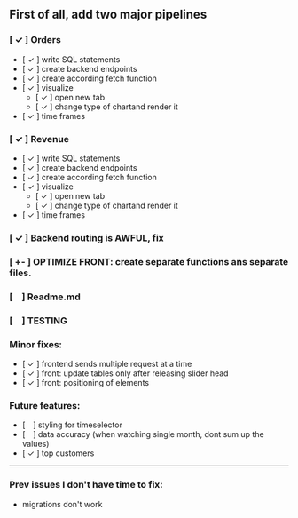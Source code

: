 ## First of all, add two major pipelines
### [ ✓ ] Orders
  - [ ✓ ] write SQL statements
  - [ ✓ ] create backend endpoints
  - [ ✓ ] create according fetch function
  - [ ✓ ] visualize
    - [ ✓ ] open new tab 
    - [ ✓ ] change type of chartand render it
  - [ ✓ ] time frames

### [ ✓ ] Revenue
  - [ ✓ ] write SQL statements
  - [ ✓ ] create backend endpoints
  - [ ✓ ] create according fetch function
  - [ ✓ ] visualize
    - [ ✓ ] open new tab 
    - [ ✓ ] change type of chartand render it
  - [ ✓ ] time frames

### [ ✓ ] Backend routing is AWFUL, fix
### [ +- ] OPTIMIZE FRONT: create separate functions ans separate files.
### [ ] Readme.md
### [ ] TESTING

### Minor fixes:
- [ ✓ ] frontend sends multiple request at a time
- [ ✓ ] front: update tables only after releasing slider head
- [ ✓ ] front: positioning of elements

### Future features:
- [ ] styling for timeselector
- [ ] data accuracy (when watching single month, dont sum up the values)
- [ ✓ ] top customers
---
### Prev issues I don't have time to fix:
- migrations don't work
